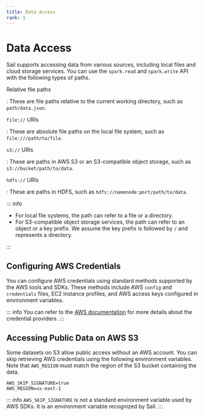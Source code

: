 ```yaml
---
title: Data Access
rank: 1
---
```


# Data Access

Sail supports accessing data from various sources, including local files and cloud storage services.
You can use the `spark.read` and `spark.write` API with the following types of paths.

Relative file paths

: These are file paths relative to the current working directory, such as `path/data.json`.

`file://` URIs

: These are absolute file paths on the local file system, such as `file:///path/to/file`.

`s3://` URIs

: These are paths in AWS S3 or an S3-compatible object storage, such as `s3://bucket/path/to/data`.

`hdfs://` URIs

: These are paths in HDFS, such as `hdfs://namenode:port/path/to/data`.

::: info

- For local file systems, the path can refer to a file or a directory.
- For S3-compatible object storage services, the path can refer to an object or a key prefix.
  We assume the key prefix is followed by `/` and represents a directory.

:::

## Configuring AWS Credentials

You can configure AWS credentials using standard methods supported by the AWS tools and SDKs.
These methods include AWS `config` and `credentials` files,
EC2 instance profiles, and AWS access keys configured in environment variables.

::: info
You can refer to the [AWS documentation](https://docs.aws.amazon.com/sdkref/latest/guide/standardized-credentials.html)
for more details about the credential providers.
:::

## Accessing Public Data on AWS S3

Some datasets on S3 allow public access without an AWS account.
You can skip retrieving AWS credentials using the following environment variables.
Note that `AWS_REGION` must match the region of the S3 bucket containing the data.

```text
AWS_SKIP_SIGNATURE=true
AWS_REGION=us-east-1
```

::: info
`AWS_SKIP_SIGNATURE` is not a standard environment variable used by AWS SDKs.
It is an environment variable recognized by Sail.
:::
